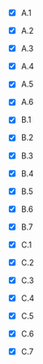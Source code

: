 -[X] A.1
-[X] A.2
-[X] A.3
-[X] A.4
-[X] A.5
-[X] A.6

-[X] B.1
-[X] B.2
-[X] B.3
-[X] B.4
-[X] B.5
-[X] B.6
-[X] B.7

-[X] C.1
-[X] C.2
-[X] C.3
-[X] C.4
-[X] C.5
-[X] C.6
-[X] C.7
